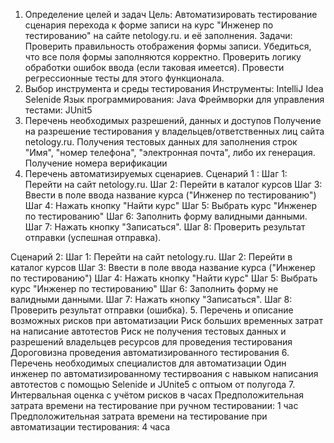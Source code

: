 1. Определение целей и задач
Цель: Автоматизировать тестирование сценария перехода к форме записи на курс "Инженер по тестированию" на сайте netology.ru. и её заполнения.
Задачи:
Проверить правильность отображения формы записи.
Убедиться, что все поля формы заполняются корректно.
Проверить логику обработки ошибок ввода (если таковая имеется).
Провести регрессионные тесты для этого функционала.
2. Выбор инструмента и среды тестирования
Инструменты:
IntelliJ Idea
Selenide
Язык программирования: Java
Фреймворки для управления тестами: JUnit5
3. Перечень необходимых разрешений, данных и доступов
Получение на разрешение тестирования у владельцев/ответственных лиц сайта netology.ru.
Получения тестовых данных для заполнения строк "Имя", "номер телефона", "электронная почта", либо их генерация.
Получение номера верификации 
4. Перечень автоматизируемых сценариев.
Сценарий 1 :
Шаг 1: Перейти на сайт netology.ru.
Шаг 2: Перейти в каталог курсов
Шаг 3: Ввести  в поле ввода название курса ("Инженер по тестированию")
Шаг 4: Нажать кнопку "Найти курс"
Шаг 5: Выбрать курс "Инженер по тестированию"
Шаг 6: Заполнить форму  валидными данными.
Шаг 7: Нажать кнопку "Записаться".
Шаг 8: Проверить результат отправки (успешная отправка).

Сценарий 2:
Шаг 1: Перейти на сайт netology.ru.
Шаг 2: Перейти в каталог курсов
Шаг 3: Ввести  в поле ввода название курса ("Инженер по тестированию")
Шаг 4: Нажать кнопку "Найти курс"
Шаг 5: Выбрать курс "Инженер по тестированию"
Шаг 6: Заполнить форму  не валидными данными.
Шаг 7: Нажать кнопку "Записаться".
Шаг 8: Проверить результат отправки (ошибка).
5. Перечень и описание возможных рисков при автоматизации
Риск больших временных затрат на написание автотестов
Риск не получения тестовых данных и разрешений владельцев ресурсов для проведения тестирования
Дороговизна проведения автоматизированного тестирования
6. Перечень необходимых специалистов для автоматизации
Один инженер по автоматизированному тестирвоания с навыком написания автотестов с помощью Selenide и JUnite5 с оптыом от полугода
7. Интервальная оценка с учётом рисков в часах
Предположительная затрата времени на тестирование при ручном тестировании: 1 час
Предположительная затрата времени на тестирование при автоматизации тестирования: 4 часа
